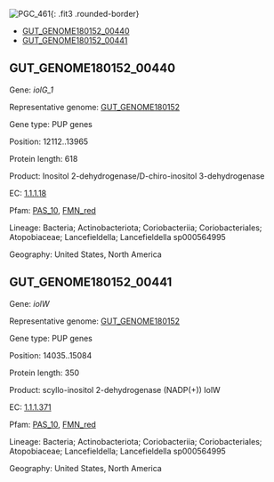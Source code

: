 ![PGC_461](../static/images/Clusters_figure/PGC_461.jpg){: .fit3 .rounded-border}

<ul id="myTab" class="nav nav-tabs">
  <li class="active">
        <a href="#tab1" data-toggle="tab">GUT_GENOME180152_00440</a>
  </li>
<li><a href="#tab2" data-toggle="tab">GUT_GENOME180152_00441</a></li>
</ul>

<div id="myTabContent" class="tab-content">
  <div class="tab-pane fade in active" id="tab1">

<h2 id="GUT_GENOME180152_00440">GUT_GENOME180152_00440</h2>
<p>Gene: <em>iolG_1</em>
<p>Representative genome: <a href="https://www.ebi.ac.uk/metagenomics/genomes/MGYG-HGUT-02998">GUT_GENOME180152</a></p>
<p>Gene type: PUP genes</p>
<p>Position: 12112..13965</p>
<p>Protein length: 618</p>
<p>Product: Inositol 2-dehydrogenase/D-chiro-inositol 3-dehydrogenase</p>
<p>EC: <a href="https://www.brenda-enzymes.org/enzyme.php?ecno=1.1.1.18">1.1.1.18</a></p>
<p>Pfam: <a href="http://pfam.xfam.org/family/PAS_10">PAS_10</a>, <a href="http://pfam.xfam.org/family/FMN_red">FMN_red</a></p>
<p>Lineage: Bacteria; Actinobacteriota; Coriobacteriia; Coriobacteriales; Atopobiaceae; Lancefieldella; Lancefieldella sp000564995</p>
<p>Geography: United States, North America</p>
  </div>

  <div class="tab-pane fade" id="tab2">

<h2 id="GUT_GENOME180152_00441">GUT_GENOME180152_00441</h2>
<p>Gene: <em>iolW</em></p>
<p>Representative genome: <a href="https://www.ebi.ac.uk/metagenomics/genomes/MGYG-HGUT-02998">GUT_GENOME180152</a></p>
<p>Gene type: PUP genes</p>
<p>Position: 14035..15084</p>
<p>Protein length: 350</p>
<p>Product: scyllo-inositol 2-dehydrogenase (NADP(+)) IolW</p>
<p>EC: <a href="https://www.brenda-enzymes.org/enzyme.php?ecno=1.1.1.371">1.1.1.371</a></p>
<p>Pfam: <a href="http://pfam.xfam.org/family/PAS_10">PAS_10</a>, <a href="http://pfam.xfam.org/family/FMN_red">FMN_red</a></p>
<p>Lineage: Bacteria; Actinobacteriota; Coriobacteriia; Coriobacteriales; Atopobiaceae; Lancefieldella; Lancefieldella sp000564995</p>
<p>Geography: United States, North America</p>

  </div>
</div>
